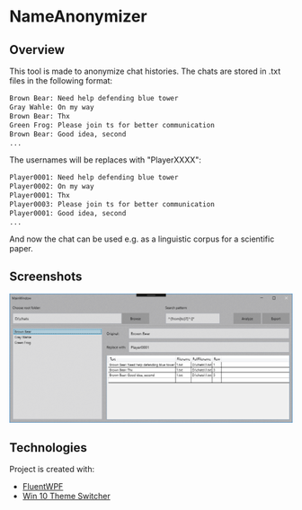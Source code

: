 <!--
  Title: Name Anonymizer
  Description: A simple program to anonymize chat logs.
  Author: Jonathan Hasenfuß (jhasenfuss)
-->

# NameAnonymizer

## Overview
This tool is made to anonymize chat histories. The chats are stored in .txt files in the following format:
```
Brown Bear: Need help defending blue tower
Gray Wahle: On my way
Brown Bear: Thx
Green Frog: Please join ts for better communication
Brown Bear: Good idea, second
...
```
The usernames will be replaces with "PlayerXXXX":
```
Player0001: Need help defending blue tower
Player0002: On my way
Player0001: Thx
Player0003: Please join ts for better communication
Player0001: Good idea, second
...
```

And now the chat can be used e.g. as a linguistic corpus for a scientific paper.

## Screenshots
![main-screen](resources/main-screen.png)

## Technologies
Project is created with:
- [FluentWPF](https://github.com/sourcechord/FluentWPF)
- [Win 10 Theme Switcher](https://engy.us/blog/2018/10/20/dark-theme-in-wpf/)
